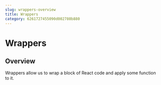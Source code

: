 ```yaml
---
slug: wrappers-overview
title: Wrappers
category: 6261727455090d002780b880
---
```


# Wrappers

## Overview

Wrappers allow us to wrap a block of React code and apply some function to it.
